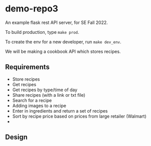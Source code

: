 # demo-repo3

An example flask rest API server, for SE Fall 2022.

To build production, type `make prod`.

To create the env for a new developer, run `make dev_env`.

We will be making a cookbook API which stores recipes.

## Requirements

- Store recipes
- Get recipes
- Get recipes by type/time of day
- Share recipes (with a link or txt file)
- Search for a recipe
- Adding images to a recipe
- Enter in ingredients and return a set of recipes
- Sort by recipe price based on prices from large retailer (Walmart)
- 
## Design
